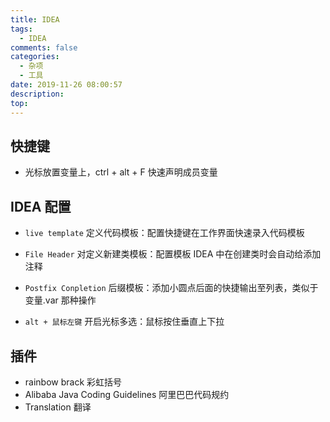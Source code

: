 ```yaml
---
title: IDEA
tags:
  - IDEA
comments: false
categories:
  - 杂项
  - 工具
date: 2019-11-26 08:00:57
description:
top:
---
```


## 快捷键

* 光标放置变量上，ctrl + alt + F 快速声明成员变量

## IDEA 配置

* `live template` 定义代码模板：配置快捷键在工作界面快速录入代码模板 

* `File Header` 对定义新建类模板：配置模板 IDEA 中在创建类时会自动给添加注释

* `Postfix Conpletion` 后缀模板：添加小圆点后面的快捷输出至列表，类似于 变量.var 那种操作

* `alt + 鼠标左键` 开启光标多选：鼠标按住垂直上下拉

## 插件

* rainbow brack 彩虹括号
* Alibaba Java Coding Guidelines 阿里巴巴代码规约
* Translation 翻译